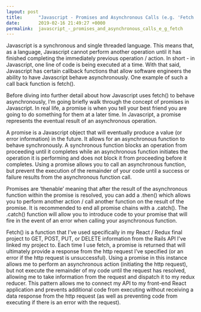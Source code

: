 ```yaml
---
layout: post
title:      "Javascript - Promises and Asynchronous Calls (e.g. 'Fetch')"
date:       2019-02-16 21:49:27 +0000
permalink:  javascript_-_promises_and_asynchronous_calls_e_g_fetch
---
```



Javascript is a synchronous and single threaded language. This means that, as a language, Javascript cannot perform another operation until it has finished completing the immediately previous operation / action. In short - in Javascript, one line of code is being executed at a time. With that said, Javascript has certain callback functions that allow software engineers the ability to have Javascript behave asynchronously. One example of such a call back function is fetch(). 

Before diving into further detail about how Javascript uses fetch() to behave asynchronously, I’m going briefly walk through the concept of promises in Javascript. In real life, a promise is when you tell your best friend you are going to do something for them at a later time. In Javascript, a promise represents the eventual result of an asynchronous operation. 

A promise is a Javascript object that will eventually produce a value (or error information) in the future. It allows for an asynchronous function to behave synchronously. A synchronous function blocks an operation from proceeding until it completes while an asynchronous function initiates the operation it is performing and does not block it from proceeding before it completes. Using a promise allows you to call an asynchronous function, but prevent the execution of the remainder of your code until a success or failure results from the asynchronous function call. 

Promises are ‘thenable’ meaning that after the result of the asynchronous function within the promise is resolved, you can add a .then() which allows you to perform another action / call another function on the result of the promise. It is recommended to end all promise chains with a .catch(). The .catch() function will allow you to introduce code to your promise that will fire in the event of an error when calling your asynchronous function.

Fetch() is a function that I’ve used specifically in my React / Redux final project to GET, POST, PUT, or DELETE information from the Rails API I’ve linked my project to. Each time I use fetch, a promise is returned that will ultimately provide a response from the http request I’ve specified (or an error if the http request is unsuccessful). Using a promise in this instance allows me to perform an asynchronous action (initiating the http request), but not execute the remainder of my code until the request has resolved, allowing me to take information from the request and dispatch it to my redux reducer. This pattern allows me to connect my API to my front-end React application and prevents additional code from executing without receiving a data response from the http request (as well as preventing code from executing if there is an error with the request).

